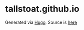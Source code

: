 # tallstoat.github.io

Generated via [Hugo](http://gohugo.io/). Source is [here](https://github.com/tallstoat/blogsource)
